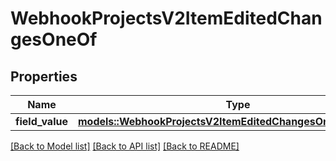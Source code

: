# WebhookProjectsV2ItemEditedChangesOneOf

## Properties

Name | Type | Description | Notes
------------ | ------------- | ------------- | -------------
**field_value** | [**models::WebhookProjectsV2ItemEditedChangesOneOfFieldValue**](webhook_projects_v2_item_edited_changes_oneOf_field_value.md) |  | 

[[Back to Model list]](../README.md#documentation-for-models) [[Back to API list]](../README.md#documentation-for-api-endpoints) [[Back to README]](../README.md)


